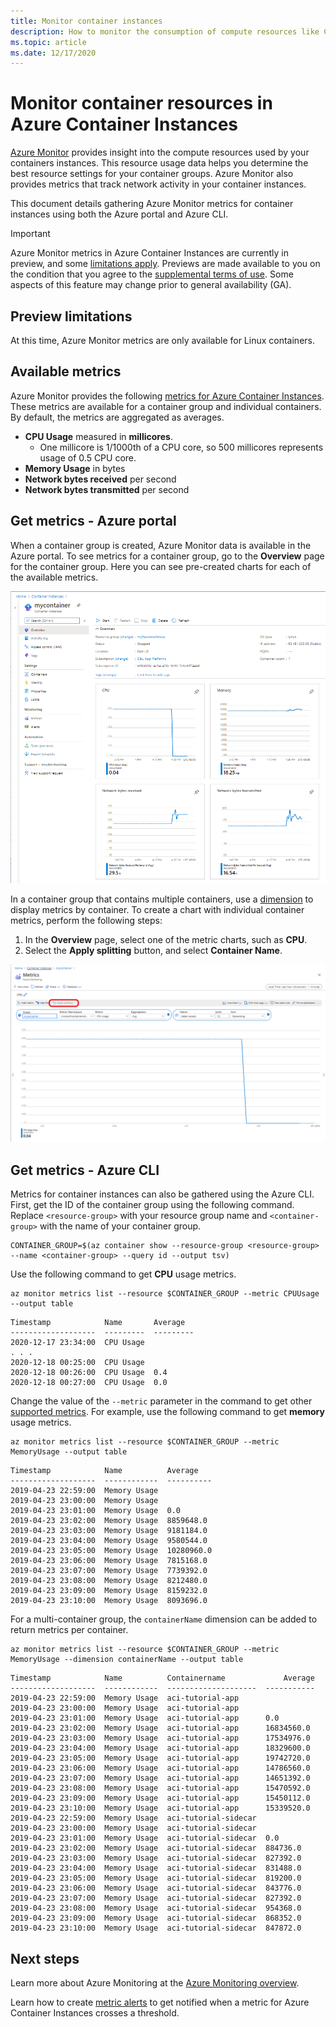 ```yaml
---
title: Monitor container instances
description: How to monitor the consumption of compute resources like CPU and memory by your containers in Azure Container Instances.
ms.topic: article
ms.date: 12/17/2020
---
```

# Monitor container resources in Azure Container Instances

[Azure Monitor][azure-monitoring] provides insight into the compute resources used by your containers instances. This resource usage data helps you determine the best resource settings for your container groups. Azure Monitor also provides metrics that track network activity in your container instances.

This document details gathering Azure Monitor metrics for container instances using both the Azure portal and Azure CLI.

> [!IMPORTANT]
> Azure Monitor metrics in Azure Container Instances are currently in preview, and some [limitations apply](#preview-limitations). Previews are made available to you on the condition that you agree to the [supplemental terms of use][terms-of-use]. Some aspects of this feature may change prior to general availability (GA).

## Preview limitations

At this time, Azure Monitor metrics are only available for Linux containers.

## Available metrics

Azure Monitor provides the following [metrics for Azure Container Instances][supported-metrics]. These metrics are available for a container group and individual containers. By default, the metrics are aggregated as averages.

- **CPU Usage** measured in **millicores**. 
  - One millicore is 1/1000th of a CPU core, so 500 millicores represents usage of 0.5 CPU core.
- **Memory Usage** in bytes
- **Network bytes received** per second
- **Network bytes transmitted** per second 

## Get metrics - Azure portal

When a container group is created, Azure Monitor data is available in the Azure portal. To see metrics for a container group, go to the **Overview** page for the container group. Here you can see pre-created charts for each of the available metrics.

![dual-chart][dual-chart]

In a container group that contains multiple containers, use a [dimension][monitor-dimension] to display metrics by container. To create a chart with individual container metrics, perform the following steps:

1. In the **Overview** page, select one of the metric charts, such as **CPU**. 
1. Select the **Apply splitting** button, and select **Container Name**.

![Screen capture shows the metrics for a container instance with Apply splitting selected and Container Name selected.][dimension]

## Get metrics - Azure CLI

Metrics for container instances can also be gathered using the Azure CLI. First, get the ID of the container group using the following command. Replace `<resource-group>` with your resource group name and `<container-group>` with the name of your container group.


```console
CONTAINER_GROUP=$(az container show --resource-group <resource-group> --name <container-group> --query id --output tsv)
```

Use the following command to get **CPU** usage metrics.

```azurecli
az monitor metrics list --resource $CONTAINER_GROUP --metric CPUUsage --output table
```

```output
Timestamp            Name       Average
-------------------  ---------  ---------
2020-12-17 23:34:00  CPU Usage
. . .
2020-12-18 00:25:00  CPU Usage
2020-12-18 00:26:00  CPU Usage  0.4
2020-12-18 00:27:00  CPU Usage  0.0
```

Change the value of the `--metric` parameter in the command to get other [supported metrics][supported-metrics]. For example, use the following command to get **memory** usage metrics. 

```azurecli
az monitor metrics list --resource $CONTAINER_GROUP --metric MemoryUsage --output table
```

```output
Timestamp            Name          Average
-------------------  ------------  ----------
2019-04-23 22:59:00  Memory Usage
2019-04-23 23:00:00  Memory Usage
2019-04-23 23:01:00  Memory Usage  0.0
2019-04-23 23:02:00  Memory Usage  8859648.0
2019-04-23 23:03:00  Memory Usage  9181184.0
2019-04-23 23:04:00  Memory Usage  9580544.0
2019-04-23 23:05:00  Memory Usage  10280960.0
2019-04-23 23:06:00  Memory Usage  7815168.0
2019-04-23 23:07:00  Memory Usage  7739392.0
2019-04-23 23:08:00  Memory Usage  8212480.0
2019-04-23 23:09:00  Memory Usage  8159232.0
2019-04-23 23:10:00  Memory Usage  8093696.0
```

For a multi-container group, the `containerName` dimension can be added to return metrics per container.

```azurecli
az monitor metrics list --resource $CONTAINER_GROUP --metric MemoryUsage --dimension containerName --output table
```

```output
Timestamp            Name          Containername             Average
-------------------  ------------  --------------------  -----------
2019-04-23 22:59:00  Memory Usage  aci-tutorial-app
2019-04-23 23:00:00  Memory Usage  aci-tutorial-app
2019-04-23 23:01:00  Memory Usage  aci-tutorial-app      0.0
2019-04-23 23:02:00  Memory Usage  aci-tutorial-app      16834560.0
2019-04-23 23:03:00  Memory Usage  aci-tutorial-app      17534976.0
2019-04-23 23:04:00  Memory Usage  aci-tutorial-app      18329600.0
2019-04-23 23:05:00  Memory Usage  aci-tutorial-app      19742720.0
2019-04-23 23:06:00  Memory Usage  aci-tutorial-app      14786560.0
2019-04-23 23:07:00  Memory Usage  aci-tutorial-app      14651392.0
2019-04-23 23:08:00  Memory Usage  aci-tutorial-app      15470592.0
2019-04-23 23:09:00  Memory Usage  aci-tutorial-app      15450112.0
2019-04-23 23:10:00  Memory Usage  aci-tutorial-app      15339520.0
2019-04-23 22:59:00  Memory Usage  aci-tutorial-sidecar
2019-04-23 23:00:00  Memory Usage  aci-tutorial-sidecar
2019-04-23 23:01:00  Memory Usage  aci-tutorial-sidecar  0.0
2019-04-23 23:02:00  Memory Usage  aci-tutorial-sidecar  884736.0
2019-04-23 23:03:00  Memory Usage  aci-tutorial-sidecar  827392.0
2019-04-23 23:04:00  Memory Usage  aci-tutorial-sidecar  831488.0
2019-04-23 23:05:00  Memory Usage  aci-tutorial-sidecar  819200.0
2019-04-23 23:06:00  Memory Usage  aci-tutorial-sidecar  843776.0
2019-04-23 23:07:00  Memory Usage  aci-tutorial-sidecar  827392.0
2019-04-23 23:08:00  Memory Usage  aci-tutorial-sidecar  954368.0
2019-04-23 23:09:00  Memory Usage  aci-tutorial-sidecar  868352.0
2019-04-23 23:10:00  Memory Usage  aci-tutorial-sidecar  847872.0
```

## Next steps

Learn more about Azure Monitoring at the [Azure Monitoring overview][azure-monitoring].

Learn how to create [metric alerts][metric-alert] to get notified when a metric for Azure Container Instances crosses a threshold.

<!-- IMAGES -->
[cpu-chart]: ./media/container-instances-monitor/cpu-multi.png
[dimension]: ./media/container-instances-monitor/dimension.png
[dual-chart]: ./media/container-instances-monitor/metrics.png
[memory-chart]: ./media/container-instances-monitor/memory-multi.png

<!-- LINKS - External -->
[terms-of-use]: https://azure.microsoft.com/support/legal/preview-supplemental-terms/

<!-- LINKS - Internal -->
[azure-monitoring]: ../azure-monitor/overview.md
[metric-alert]: ..//azure-monitor/alerts/alerts-metric.md
[monitor-dimension]: ../azure-monitor/platform/data-platform-metrics.md#multi-dimensional-metrics
[supported-metrics]: ../azure-monitor/platform/metrics-supported.md#microsoftcontainerinstancecontainergroups
